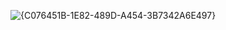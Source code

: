 ![{C076451B-1E82-489D-A454-3B7342A6E497}](https://github.com/user-attachments/assets/81cc3d34-51a1-411e-9025-2fc2c7d9843c)
